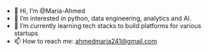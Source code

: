 - 👋 Hi, I’m @Maria-Ahmed
- 👀 I’m interested in python, data engineering, analytics and AI.
- 🌱 I’m currently learning tech stacks to build platforms for various startups
- 📫 How to reach me: ahmedmaria241@gmail.com

<!---
Maria-Ahmed/Maria-Ahmed is a ✨ special ✨ repository because its `README.md` (this file) appears on your GitHub profile.
You can click the Preview link to take a look at your changes.
--->
